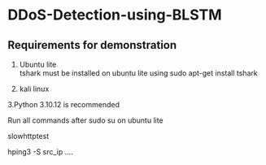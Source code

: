# DDoS-Detection-using-BLSTM
## Requirements for demonstration
1. Ubuntu lite  
tshark must be installed on ubuntu lite using sudo apt-get install tshark

2. kali linux
   
3.Python 3.10.12 is recommended

Run all commands after sudo su on ubuntu lite

slowhttptest  

hping3 -S src_ip ....










